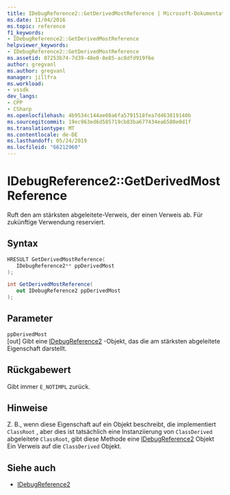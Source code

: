 ```yaml
---
title: IDebugReference2::GetDerivedMostReference | Microsoft-Dokumentation
ms.date: 11/04/2016
ms.topic: reference
f1_keywords:
- IDebugReference2::GetDerivedMostReference
helpviewer_keywords:
- IDebugReference2::GetDerivedMostReference
ms.assetid: 07253b74-7d39-48e0-8e85-ac8dfd919f6e
author: gregvanl
ms.author: gregvanl
manager: jillfra
ms.workload:
- vssdk
dev_langs:
- CPP
- CSharp
ms.openlocfilehash: 4b9534c144ae08a6fa5791518fea7d463819140b
ms.sourcegitcommit: 19ec963ed6d585719cb83ba677434ea6580e0d1f
ms.translationtype: MT
ms.contentlocale: de-DE
ms.lasthandoff: 05/24/2019
ms.locfileid: "66212960"
---
```

# <a name="idebugreference2getderivedmostreference"></a>IDebugReference2::GetDerivedMostReference
Ruft den am stärksten abgeleitete-Verweis, der einen Verweis ab. Für zukünftige Verwendung reserviert.

## <a name="syntax"></a>Syntax

```cpp
HRESULT GetDerivedMostReference( 
   IDebugReference2** ppDerivedMost
);
```

```csharp
int GetDerivedMostReference( 
   out IDebugReference2 ppDerivedMost
);
```

## <a name="parameters"></a>Parameter
`ppDerivedMost`\
[out] Gibt eine [IDebugReference2](../../../extensibility/debugger/reference/idebugreference2.md) -Objekt, das die am stärksten abgeleitete Eigenschaft darstellt.

## <a name="return-value"></a>Rückgabewert
 Gibt immer `E_NOTIMPL` zurück.

## <a name="remarks"></a>Hinweise
 Z. B., wenn diese Eigenschaft auf ein Objekt beschreibt, die implementiert `ClassRoot` , aber dies ist tatsächlich eine Instanziierung von `ClassDerived` abgeleitete `ClassRoot`, gibt diese Methode eine [IDebugReference2](../../../extensibility/debugger/reference/idebugreference2.md) Objekt Ein Verweis auf die `ClassDerived` Objekt.

## <a name="see-also"></a>Siehe auch
- [IDebugReference2](../../../extensibility/debugger/reference/idebugreference2.md)